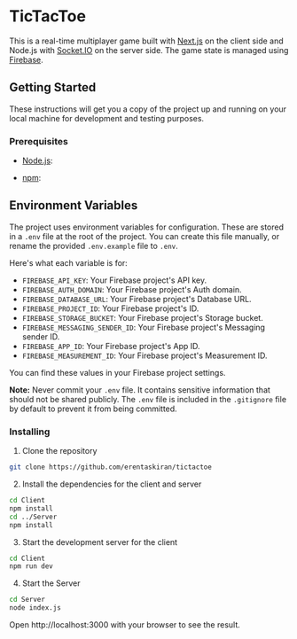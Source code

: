 # TicTacToe

This is a real-time multiplayer game built with [Next.js](https://nextjs.org/) on the client side and Node.js with [Socket.IO](https://socket.io/) on the server side. The game state is managed using [Firebase](https://firebase.google.com).


## Getting Started

These instructions will get you a copy of the project up and running on your local machine for development and testing purposes.

### Prerequisites

- [Node.js](https://nodejs.org/): 

- [npm](https://www.npmjs.com/): 


## Environment Variables

The project uses environment variables for configuration. These are stored in a `.env` file at the root of the project. You can create this file manually, or rename the provided `.env.example` file to `.env`.

Here's what each variable is for:

- `FIREBASE_API_KEY`: Your Firebase project's API key.
- `FIREBASE_AUTH_DOMAIN`: Your Firebase project's Auth domain.
- `FIREBASE_DATABASE_URL`: Your Firebase project's Database URL.
- `FIREBASE_PROJECT_ID`: Your Firebase project's ID.
- `FIREBASE_STORAGE_BUCKET`: Your Firebase project's Storage bucket.
- `FIREBASE_MESSAGING_SENDER_ID`: Your Firebase project's Messaging sender ID.
- `FIREBASE_APP_ID`: Your Firebase project's App ID.
- `FIREBASE_MEASUREMENT_ID`: Your Firebase project's Measurement ID.

You can find these values in your Firebase project settings.

**Note:** Never commit your `.env` file. It contains sensitive information that should not be shared publicly. The `.env` file is included in the `.gitignore` file by default to prevent it from being committed.

### Installing

1. Clone the repository
```sh
git clone https://github.com/erentaskiran/tictactoe
```

2. Install the dependencies for the client and server
```sh
cd Client
npm install
cd ../Server
npm install
```

3. Start the development server for the client
```sh
cd Client
npm run dev
```

4. Start the Server
```sh
cd Server
node index.js
```

Open http://localhost:3000 with your browser to see the result.

